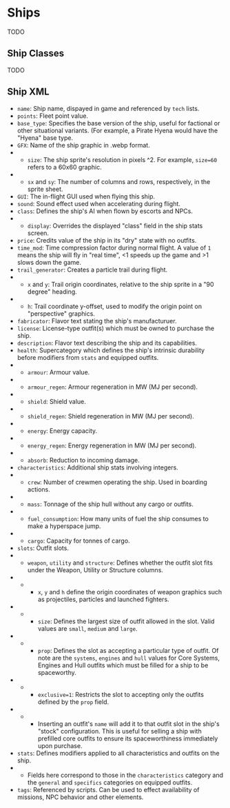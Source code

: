 # Ships

TODO

## Ship Classes

TODO

## Ship XML

* `name`: Ship name, dispayed in game and referenced by `tech` lists.
* `points`: Fleet point value.
* `base_type`: Specifies the base version of the ship, useful for factional or other situational variants. (For example, a Pirate Hyena would have the "Hyena" base type.
* `GFX`: Name of the ship graphic in .webp format.
* * `size`: The ship sprite's resolution in pixels ^2. For example, `size=60` refers to a 60x60 graphic.
* * `sx` and `sy`: The number of columns and rows, respectively, in the sprite sheet.
* `GUI`: The in-flight GUI used when flying this ship.
* `sound`: Sound effect used when accelerating during flight.
* `class`: Defines the ship's AI when flown by escorts and NPCs.
* * `display`: Overrides the displayed "class" field in the ship stats screen.
* `price`: Credits value of the ship in its "dry" state with no outfits.
* `time_mod`: Time compression factor during normal flight. A value of `1` means the ship will fly in "real time", <1 speeds up the game and >1 slows down the game.
* `trail_generator`: Creates a particle trail during flight.
* * `x` and `y`: Trail origin coordinates, relative to the ship sprite in a "90 degree" heading.
* * `h`: Trail coordinate y-offset, used to modify the origin point on "perspective" graphics.
* `fabricator`: Flavor text stating the ship's manufacturuer.
* `license`: License-type outfit(s) which must be owned to purchase the ship.
* `description`: Flavor text describing the ship and its capabilities.
* `health`: Supercategory which defines the ship's intrinsic durability before modifiers from `stats` and equipped outfits.
* * `armour`: Armour value.
* * `armour_regen`: Armour regeneration in MW (MJ per second).
* * `shield`: Shield value.
* * `shield_regen`: Shield regeneration in MW (MJ per second).
* * `energy`: Energy capacity.
* * `energy_regen`: Energy regeneration in MW (MJ per second).
* * `absorb`: Reduction to incoming damage.
* `characteristics`: Additional ship stats involving integers.
* * `crew`: Number of crewmen operating the ship. Used in boarding actions.
* * `mass`: Tonnage of the ship hull without any cargo or outfits.
* * `fuel_consumption`: How many units of fuel the ship consumes to make a hyperspace jump.
* * `cargo`: Capacity for tonnes of cargo.
* `slots`: Outfit slots.
* * `weapon`, `utility` and `structure`: Defines whether the outfit slot fits under the Weapon, Utility or Structure columns.
* * * `x`, `y` and `h` define the origin coordinates of weapon graphics such as projectiles, particles and launched fighters.
* * * `size`: Defines the largest size of outfit allowed in the slot. Valid values are `small`, `medium` and `large`.
* * * `prop`: Defines the slot as accepting a particular type of outfit. Of note are the `systems`, `engines` and `hull` values for Core Systems, Engines and Hull outfits which must be filled for a ship to be spaceworthy.
* * * `exclusive=1`: Restricts the slot to accepting only the outfits defined by the `prop` field.
* * * Inserting an outfit's `name` will add it to that outfit slot in the ship's "stock" configuration. This is useful for selling a ship with prefilled core outfits to ensure its spaceworthiness immediately upon purchase.
* `stats`: Defines modifiers applied to all characteristics and outfits on the ship.
* * Fields here correspond to those in the `characteristics` category and the `general` and `specifics` categories on equipped outfits.
* `tags`: Referenced by scripts. Can be used to effect availability of missions, NPC behavior and other elements.

